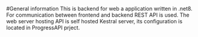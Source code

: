 #General information
This is backend for web a application written in .net8. 
For communication between frontend and backend REST API is used. 
The web server hosting API is self hosted Kestral server, its configuration is located in ProgressAPI prject.


